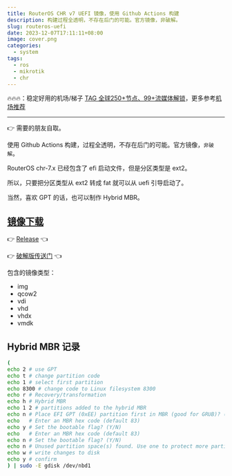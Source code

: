 ```yaml
---
title: RouterOS CHR v7 UEFI 镜像，使用 Github Actions 构建
description: 构建过程全透明，不存在后门的可能。官方镜像，非破解。
slug: routeros-uefi
date: 2023-12-07T17:11:11+08:00
image: cover.png
categories:
  - system
tags:
  - ros
  - mikrotik
  - chr
---
```


🔥🔥🔥：稳定好用的机场/梯子 [TAG 全球250+节点、99+流媒体解锁](https://558343.dedicated-afflink.com/#/auth/2neqgxFl)，更多参考[机场推荐](/p/airport-recommend/)

---

👉 需要的朋友自取。

使用 Github Actions 构建，过程全透明，不存在后门的可能。官方镜像，`非破解`。

RouterOS chr-7.x 已经包含了 efi 启动文件，但是分区类型是 ext2。

所以，只要把分区类型从 ext2 转成 fat 就可以从 uefi 引导启动了。

当然，喜欢 GPT 的话，也可以制作 Hybrid MBR。

## [镜像下载](https://github.com/alecthw/mikrotik-routeros-chr-efi/releases)

👉 [Release](https://github.com/alecthw/mikrotik-routeros-chr-efi/releases) 👈

👉 [破解版传送门](https://www.right.com.cn/forum/thread-8271574-1-1.html) 👈

包含的镜像类型：

- img
- qcow2
- vdi
- vhd
- vhdx
- vmdk

## Hybrid MBR 记录

```bash
(
echo 2 # use GPT
echo t # change partition code
echo 1 # select first partition
echo 8300 # change code to Linux filesystem 8300
echo r # Recovery/transformation
echo h # Hybrid MBR
echo 1 2 # partitions added to the hybrid MBR
echo n # Place EFI GPT (0xEE) partition first in MBR (good for GRUB)? (Y/N)
echo   # Enter an MBR hex code (default 83)
echo y # Set the bootable flag? (Y/N)
echo   # Enter an MBR hex code (default 83)
echo n # Set the bootable flag? (Y/N)
echo n # Unused partition space(s) found. Use one to protect more partitions? (Y/N)
echo w # write changes to disk
echo y # confirm
) | sudo -E gdisk /dev/nbd1
```
